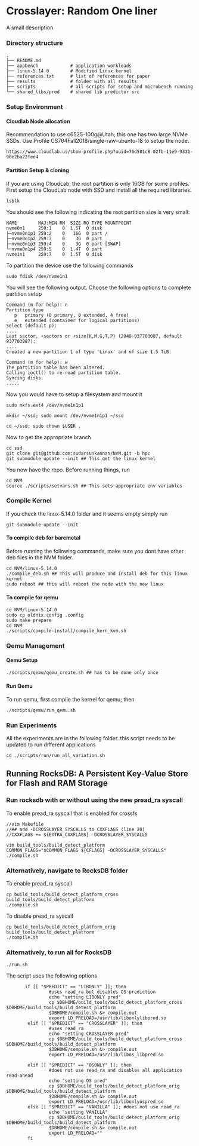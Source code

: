 Crosslayer: Random One liner
==================================================

A small description


### Directory structure
```
.
├── README.md
├── appbench            # application workloads
├── linux-5.14.0        # Modified Linux kernel
├── references.txt      # list of references for paper
├── results             # folder with all results 
├── scripts             # all scripts for setup and microbench running
└── shared_libs/pred    # shared lib predictor src
```


### Setup Environment


#### Cloudlab Node allocation
Recommendation to use c6525-100g@Utah; this one has two large NVMe SSDs.
Use Profile CS764Fall2018/single-raw-ubuntu-18 to setup the node.
```
https://www.cloudlab.us/show-profile.php?uuid=76d501c8-02fb-11e9-9331-90e2ba22fee4
```

#### Partition Setup & cloning

If you are using CloudLab, the root partition is only 16GB for some profiles.
First setup the CloudLab node with SSD and install all the required libraries.

```
lsblk
```

You should see the following indicating the root partition size is very small:

```
NAME        MAJ:MIN RM  SIZE RO TYPE MOUNTPOINT
nvme0n1     259:1    0  1.5T  0 disk 
├─nvme0n1p1 259:2    0   16G  0 part /
├─nvme0n1p2 259:3    0    3G  0 part 
├─nvme0n1p3 259:4    0    3G  0 part [SWAP]
└─nvme0n1p4 259:5    0  1.4T  0 part 
nvme1n1     259:7    0  1.5T  0 disk 
```

To partition the device use the following commands

```
sudo fdisk /dev/nvme1n1
```

You will see the following output. Choose the following options to complete partition setup
```
Command (m for help): n
Partition type
   p   primary (0 primary, 0 extended, 4 free)
   e   extended (container for logical partitions)
Select (default p):
....
Last sector, +sectors or +size{K,M,G,T,P} (2048-937703087, default 937703087):
....
Created a new partition 1 of type 'Linux' and of size 1.5 TiB.

Command (m for help): w
The partition table has been altered.
Calling ioctl() to re-read partition table.
Syncing disks.
.....
```

Now you would have to setup a filesystem and mount it 

```
sudo mkfs.ext4 /dev/nvme1n1p1

mkdir ~/ssd; sudo mount /dev/nvme1n1p1 ~/ssd

cd ~/ssd; sudo chown $USER .
```


Now to get the appropriate branch

```
cd ssd
git clone git@github.com:sudarsunkannan/NVM.git -b hpc
git submodule update --init ## This get the linux kernel
```

You now have the repo. Before running things, run

```
cd NVM
source ./scripts/setvars.sh ## This sets appropriate env variables
```



### Compile Kernel

If you check the linux-5.14.0 folder and it seems empty simply run

```
git submodule update --init
```

#### To compile deb for baremetal

Before running the following commands, make sure you dont have other deb files in the NVM folder.

```
cd NVM/linux-5.14.0
./compile_deb.sh ## This will produce and install deb for this linux kernel
sudo reboot ## this will reboot the node with the new linux 
```

#### To compile for qemu

```
cd NVM/linux-5.14.0
sudo cp oldnix.config .config
sudo make prepare
cd NVM
./scripts/compile-install/compile_kern_kvm.sh
```

### Qemu Management

#### Qemu Setup

```
./scripts/qemu/qemu_create.sh ## has to be done only once
```

#### Run Qemu
To run qemu, first compile the kernel for qemu; then

```
./scripts/qemu/run_qemu.sh
```


### Run Experiments
All the experiments are in the following folder.
this script needs to be updated to run different applications

```
cd ./scripts/run/run_all_variation.sh
```

## Running RocksDB: A Persistent Key-Value Store for Flash and RAM Storage

### Run rocksdb with or without using the new pread_ra syscall

To enable pread_ra syscall that is enabled for crossfs
```
//vim Makefile
//## add -DCROSSLAYER_SYSCALLS to CXXFLAGS (line 20)
//CXXFLAGS += ${EXTRA_CXXFLAGS} -DCROSSLAYER_SYSCALLS

vim build_tools/build_detect_platform
COMMON_FLAGS="$COMMON_FLAGS ${CFLAGS} -DCROSSLAYER_SYSCALLS"
./compile.sh
```

### Alternatively, navigate to RocksDB folder
To enable pread_ra syscall
```
cp build_tools/build_detect_platform_cross build_tools/build_detect_platform
./compile.sh
```

To disable pread_ra syscall
```
cp build_tools/build_detect_platform_orig build_tools/build_detect_platform
./compile.sh
```

### Alternatively, to run all for RocksDB
```
./run.sh 
```

The script uses the following options
```
       if [[ "$PREDICT" == "LIBONLY" ]]; then
                #uses read_ra but disables OS prediction
                echo "setting LIBONLY pred"
                cp $DBHOME/build_tools/build_detect_platform_cross $DBHOME/build_tools/build_detect_platform
                $DBHOME/compile.sh &> compile.out
                export LD_PRELOAD=/usr/lib/libonlylibpred.so
        elif [[ "$PREDICT" == "CROSSLAYER" ]]; then
                #uses read_ra
                echo "setting CROSSLAYER pred"
                cp $DBHOME/build_tools/build_detect_platform_cross $DBHOME/build_tools/build_detect_platform
                $DBHOME/compile.sh &> compile.out
                export LD_PRELOAD=/usr/lib/libos_libpred.so

        elif [[ "$PREDICT" == "OSONLY" ]]; then
                #does not use read_ra and disables all application read-ahead
                echo "setting OS pred"
                cp $DBHOME/build_tools/build_detect_platform_orig $DBHOME/build_tools/build_detect_platform
                $DBHOME/compile.sh &> compile.out
                export LD_PRELOAD=/usr/lib/libonlyospred.so
        else [[ "$PREDICT" == "VANILLA" ]]; #does not use read_ra
                echo "setting VANILLA"
                cp $DBHOME/build_tools/build_detect_platform_orig $DBHOME/build_tools/build_detect_platform
                $DBHOME/compile.sh &> compile.out
                export LD_PRELOAD=""
        fi
```


